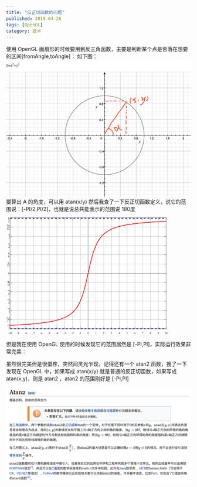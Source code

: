 ```yaml
---
title: "反正切函数的问题"
published: 2019-04-26
tags: [OpenGL]
category: 技术
---
```


使用 OpenGL 画扇形的时候要用到反三角函数，主要是判断某个点是否落在想要的区间[fromAngle,toAngle]：
如下图：
![image](./img.png)
要算出 A 的角度，可以用 atan(x/y)
然后我查了一下反正切函数定义，说它的范围说：[-PI/2,PI/2]，也就是说总共能表示的范围说 180度

![image](./img_1.png)

但是我在使用 OpenGL 使用的时候发现它的范围居然是 [-PI,PI]，实际运行效果非常完美：

虽然很完美但是很蛋疼，突然间灵光乍现，记得还有一个 atan2 函数，搜了一下发现在 OpenGL 中，如果写成 atan(x/y) 就是普通的反正切函数，如果写成 atan(x,y)，则是 atan2 ，atan2 的范围刚好是  [-PI,PI]

![image](./img_2.png)